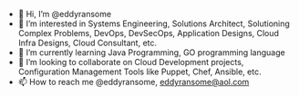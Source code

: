 - 👋 Hi, I’m @eddyransome
- 👀 I’m interested in Systems Engineering, Solutions Architect, Solutioning Complex Problems, DevOps, DevSecOps, Application Designs, Cloud Infra Designs, Cloud Consultant, etc.
- 🌱 I’m currently learning Java Programming, GO programming language
- 💞️ I’m looking to collaborate on Cloud Development projects, Configuration Management Tools like Puppet, Chef, Ansible, etc.
- 📫 How to reach me @eddyransome, eddyransome@aol.com

<!---
eddyransome/eddyransome is a ✨ special ✨ repository because its `README.md` (this file) appears on your GitHub profile.
You can click the Preview link to take a look at your changes.
--->
